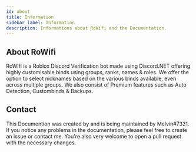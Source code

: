```yaml
---
id: about
title: Information
sidebar_label: Information
description: Informations about RoWifi and the Documentation.
---
```


## About RoWifi

RoWifi is a Roblox Discord Verification bot made using Discord.NET offering highly customisable binds using groups, ranks, names & roles. We offer the option to select nicknames based on the various binds available, even across multiple groups. We also consist of Premium features such as Auto Detection, Custombinds & Backups. 

## Contact

This Documention was created by and is being maintained by Melvin#7321.  
If you notice any problems in the documentation, please feel free to create an issue or contact me. You're also very welcome to open a pull request with the necessary changes.
